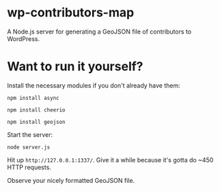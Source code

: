 wp-contributors-map
===================

A Node.js server for generating a GeoJSON file of contributors to WordPress.

Want to run it yourself?
========================

Install the necessary modules if you don't already have them:

`npm install async`

`npm install cheerio`

`npm install geojson`

Start the server:

`node server.js`

Hit up `http://127.0.0.1:1337/`. Give it a while because it's gotta do ~450 HTTP requests.

Observe your nicely formatted GeoJSON file.
